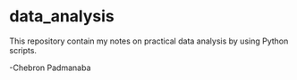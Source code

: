 # data_analysis
This repository contain my notes on practical data analysis by using Python scripts.


-Chebron Padmanaba
